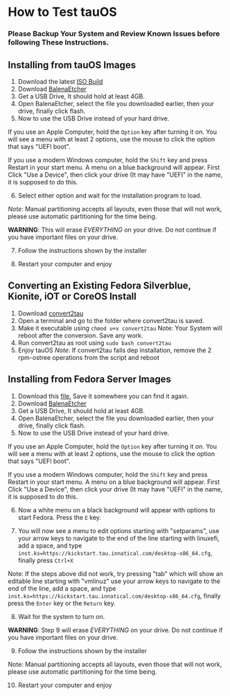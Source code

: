 # How to Test tauOS

### Please Backup Your System and Review Known Issues before following These Instructions.

## Installing from tauOS Images
1. Download the latest [ISO Build](https://github.com/tau-OS/isos/actions/workflows/build.yml)
2. Download [BalenaEtcher](https://www.balena.io/etcher/)
3. Get a USB Drive, It should hold at least 4GB.
4. Open BalenaEtcher, select the file you downloaded earlier, then your drive, finally click flash.
5. Now to use the USB Drive instead of your hard drive.

If you use an Apple Computer, hold the `Option` key after turning it on. You will see a menu with at least 2 options, use the mouse to click the option that says "UEFI boot".

  If you use a modern Windows computer, hold the `Shift` key and press Restart in your start menu. A menu on a blue background will appear. First Click "Use a Device", then click your drive (It may have "UEFI" in the name, it is supposed to do this.

6. Select either option and wait for the installation program to load.

*Note*: Manual partitioning accepts all layouts, even those that will not work, please use automatic partitioning for the time being.

**WARNING**: This will erase *EVERYTHING* on your drive. Do not continue if you have important files on your drive.

7. Follow the instructions shown by the installer

8. Restart your computer and enjoy


## Converting an Existing Fedora Silverblue, Kionite, iOT or CoreOS Install
1. Download [convert2tau](https://github.com/tau-OS/testers/blob/main/convert2tau)
2. Open a terminal and go to the folder where convert2tau is saved.
3. Make it executable using `chmod u+x convert2tau`
Note: Your System will reboot after the conversion. Save any work.
4. Run convert2tau as root using `sudo bash convert2tau`
5. Enjoy tauOS
*Note*: If convert2tau fails dep installation, remove the 2 rpm-ostree operations from the script and reboot



## Installing from Fedora Server Images
1. Download this [file.](https://download.fedoraproject.org/pub/fedora/linux/releases/35/Server/x86_64/iso/Fedora-Server-netinst-x86_64-35-1.2.iso) Save it somewhere you can find it again.
2. Download [BalenaEtcher](https://www.balena.io/etcher/)
3. Get a USB Drive, It should hold at least 4GB.
4. Open BalenaEtcher, select the file you downloaded earlier, then your drive, finally click flash.
5. Now to use the USB Drive instead of your hard drive.

If you use an Apple Computer, hold the `Option` key after turning it on. You will see a menu with at least 2 options, use the mouse to click the option that says "UEFI boot".

  If you use a modern Windows computer, hold the `Shift` key and press Restart in your start menu. A menu on a blue background will appear. First Click "Use a Device", then click your drive (It may have "UEFI" in the name, it is supposed to do this.

6. Now a white menu on a black background will appear with options to start Fedora. Press the `E` key.

7. You will now see a menu to edit options starting with "setparams", use your arrow keys to navigate to the end of the line starting with linuxefi, add a space, and type `inst.ks=https://kickstart.tau.innatical.com/desktop-x86_64.cfg`, finally press `Ctrl+X`

 Note: If the steps above did not work, try pressing "tab" which will show an editable line starting with "vmlinuz" use your arrow keys to navigate to the end of the line, add a space, and type `inst.ks=https://kickstart.tau.innatical.com/desktop-x86_64.cfg`, finally press the `Enter` key or the `Return` key.

8. Wait for the system to turn on.

**WARNING**: Step 9 will erase *EVERYTHING* on your drive. Do not continue if you have important files on your drive.

9. Follow the instructions shown by the installer

Note: Manual partitioning accepts all layouts, even those that will not work, please use automatic partitioning for the time being.

10. Restart your computer and enjoy
